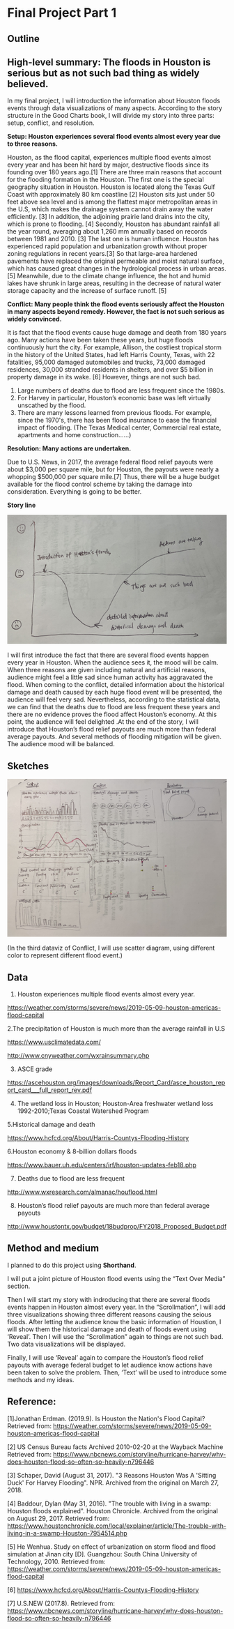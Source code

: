 # Final Project Part 1

## Outline
## High-level summary: The floods in Houston is serious but as not such bad thing as widely believed.

In my final project, I will introduction the information about Houston floods events through data visualizations of many aspects. According to the story structure in the Good Charts book, I will divide my story into three parts: setup, conflict, and resolution.

**Setup: Houston experiences several flood events almost every year due to three reasons.**

Houston, as the flood capital, experiences multiple flood events almost every year and has been hit hard by major, destructive floods since its founding over 180 years ago.[1]
There are three main reasons that account for the flooding formation in the Houston. The first one is the special geography situation in Houston. Houston is located along the Texas Gulf Coast with approximately 80 km coastline [2] Houston sits just under 50 feet above sea level and is among the flattest major metropolitan areas in the U.S, which makes the drainage system cannot drain away the water efficiently. [3] In addition, the adjoining prairie land drains into the city, which is prone to flooding. [4] Secondly, Houston has abundant rainfall all the year round, averaging about 1,260 mm annually based on records between 1981 and 2010. [3] The last one is human influence. Houston has experienced rapid population and urbanization growth without proper zoning regulations in recent years.[3] So that large-area hardened pavements have replaced the original permeable and moist natural surface, which has caused great changes in the hydrological process in urban areas. [5] Meanwhile, due to the climate change influence, the hot and humid lakes have shrunk in large areas, resulting in the decrease of natural water storage capacity and the increase of surface runoff. [5]

**Conflict:  Many people think the flood events seriously affect the Houston in many aspects beyond remedy. However, the fact is not such serious as widely convinced.**

It is fact that the flood events cause huge damage and death from 180 years ago. Many actions have been taken these years, but huge floods continuously hurt the city.
For example, Allison, the costliest tropical storm in the history of the United States, had left Harris County, Texas, with 22 fatalities, 95,000 damaged automobiles and trucks, 73,000 damaged residences, 30,000 stranded residents in shelters, and over $5 billion in property damage in its wake. [6]
However, things are not such bad.
1. Large numbers of deaths due to flood are less frequent since the 1980s.
2. For Harvey in particular, Houston’s economic base was left virtually unscathed by the flood.
3. There are many lessons learned from previous floods. For example, since the 1970's, there has been flood insurance to ease the financial impact of flooding.  (The Texas Medical center, Commercial real estate, apartments and home construction……)

**Resolution: Many actions are undertaken.**

Due to U.S. News, in 2017, the average federal flood relief payouts were about $3,000 per square mile, but for Houston, the payouts were nearly a whopping $500,000 per square mile.[7] Thus, there will be a huge budget available for the flood control scheme by taking the damage into consideration. Everything is going to be better.

**Story line**

![storyline](storyline.jpg)

I will first introduce the fact that there are several flood events happen every year in Houston. When the audience sees it, the mood will be calm. When three reasons are given including natural and artificial reasons, audience might feel a little sad since human activity has aggravated the flood. When coming to the conflict, detailed information about the historical damage and death caused by each huge flood event will be presented, the audience will feel very sad. Nevertheless, according to the statistical data, we can find that the deaths due to flood are less frequent these years and there are no evidence proves the flood affect Houston’s economy. At this point, the audience will feel delighted .At the end of the story, I will introduce that Houston’s flood relief payouts are much more than federal average payouts. And several methods of flooding mitigation will be given. The audience mood will be balanced.

## Sketches

![sketches](sketch.jpg)

(In the third dataviz of Conflict, I will use scatter diagram, using different color to represent different flood event.)


## Data

1. Houston experiences multiple flood events almost every year.

https://weather.com/storms/severe/news/2019-05-09-houston-americas-flood-capital

2.The precipitation of Houston is much more than the average rainfall in U.S

https://www.usclimatedata.com/

http://www.cnyweather.com/wxrainsummary.php

3. ASCE grade

https://ascehouston.org/images/downloads/Report_Card/asce_houston_report_card___full_report_rev.pdf

4. The wetland loss in Houston; Houston-Area freshwater wetland loss 1992-2010;Texas Coastal Watershed Program 

5.Historical damage and death

https://www.hcfcd.org/About/Harris-Countys-Flooding-History

6.Houston economy & 8-billion dollars floods

https://www.bauer.uh.edu/centers/irf/houston-updates-feb18.php

7. Deaths due to flood are less frequent

http://www.wxresearch.com/almanac/houflood.html

8. Houston’s flood relief payouts are much more than federal average payouts

http://www.houstontx.gov/budget/18budprop/FY2018_Proposed_Budget.pdf


## Method and medium
I planned to do this project using **Shorthand**.

I will put a joint picture of Houston flood events using the “Text Over Media” section.

Then I will start my story with indroducing that there are several floods events happen in Houston almost every year. In the “Scrollmation”, I will add three visualizations showing three different reasons causing the seious floods. 
After letting the audience know the basic information of Houstion, I will show them the historical damage and death of floods event using ‘Reveal’.  Then I will use the “Scrollmation” again to things are not such bad. Two data visualizations will be displayed.

Finally, I will use ‘Reveal’ again to compare the Houston’s flood relief payouts with average federal budget to let audience know actions have been taken to solve the problem. Then, ‘Text’ will be used to introduce some methods and my ideas.

## Reference:
[1]Jonathan Erdman. (2019.9). Is Houston the Nation's Flood Capital? 
Retrieved from: https://weather.com/storms/severe/news/2019-05-09-houston-americas-flood-capital

[2] US Census Bureau facts Archived 2010-02-20 at the Wayback Machine
Retrieved from: https://www.nbcnews.com/storyline/hurricane-harvey/why-does-houston-flood-so-often-so-heavily-n796446

[3] Schaper, David (August 31, 2017). "3 Reasons Houston Was A 'Sitting Duck' For Harvey Flooding". NPR. Archived from the original on March 27, 2018.

[4] Baddour, Dylan (May 31, 2016). "The trouble with living in a swamp: Houston floods explained". Houston Chronicle. Archived from the original on August 29, 2017.
Retrieved from: https://www.houstonchronicle.com/local/explainer/article/The-trouble-with-living-in-a-swamp-Houston-7954514.php

[5] He Wenhua. Study on effect of urbanization on storm flood and flood simulation at Jinan city [D]. Guangzhou: South China University of Technology, 2010. 
Retrieved from: https://weather.com/storms/severe/news/2019-05-09-houston-americas-flood-capital

[6] https://www.hcfcd.org/About/Harris-Countys-Flooding-History

[7] U.S.NEW (2017.8). 
Retrieved from: https://www.nbcnews.com/storyline/hurricane-harvey/why-does-houston-flood-so-often-so-heavily-n796446
